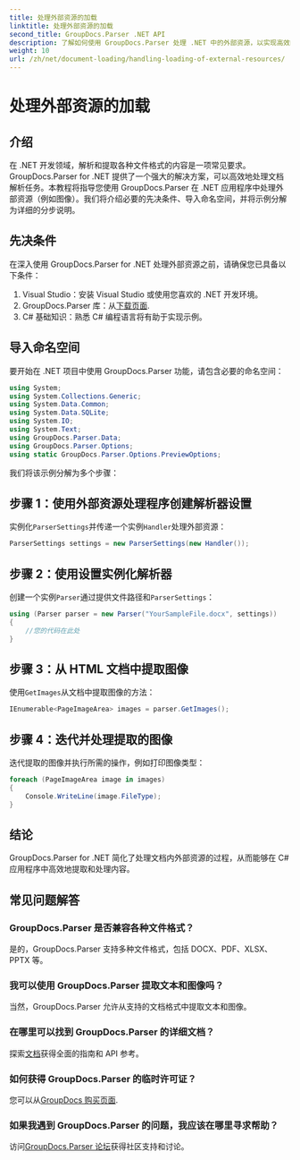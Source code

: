```yaml
---
title: 处理外部资源的加载
linktitle: 处理外部资源的加载
second_title: GroupDocs.Parser .NET API
description: 了解如何使用 GroupDocs.Parser 处理 .NET 中的外部资源，以实现高效的文档解析和提取。
weight: 10
url: /zh/net/document-loading/handling-loading-of-external-resources/
---
```


# 处理外部资源的加载

## 介绍
在 .NET 开发领域，解析和提取各种文件格式的内容是一项常见要求。GroupDocs.Parser for .NET 提供了一个强大的解决方案，可以高效地处理文档解析任务。本教程将指导您使用 GroupDocs.Parser 在 .NET 应用程序中处理外部资源（例如图像）。我们将介绍必要的先决条件、导入命名空间，并将示例分解为详细的分步说明。
## 先决条件
在深入使用 GroupDocs.Parser for .NET 处理外部资源之前，请确保您已具备以下条件：
1. Visual Studio：安装 Visual Studio 或使用您喜欢的 .NET 开发环境。
2. GroupDocs.Parser 库：从[下载页面](https://releases.groupdocs.com/parser/net/).
3. C# 基础知识：熟悉 C# 编程语言将有助于实现示例。

## 导入命名空间
要开始在 .NET 项目中使用 GroupDocs.Parser 功能，请包含必要的命名空间：
```csharp
using System;
using System.Collections.Generic;
using System.Data.Common;
using System.Data.SQLite;
using System.IO;
using System.Text;
using GroupDocs.Parser.Data;
using GroupDocs.Parser.Options;
using static GroupDocs.Parser.Options.PreviewOptions;
```

我们将该示例分解为多个步骤：
## 步骤 1：使用外部资源处理程序创建解析器设置
实例化`ParserSettings`并传递一个实例`Handler`处理外部资源：
```csharp
ParserSettings settings = new ParserSettings(new Handler());
```
## 步骤 2：使用设置实例化解析器
创建一个实例`Parser`通过提供文件路径和`ParserSettings`：
```csharp
using (Parser parser = new Parser("YourSampleFile.docx", settings))
{
    //您的代码在此处
}
```
## 步骤 3：从 HTML 文档中提取图像
使用`GetImages`从文档中提取图像的方法：
```csharp
IEnumerable<PageImageArea> images = parser.GetImages();
```
## 步骤 4：迭代并处理提取的图像
迭代提取的图像并执行所需的操作，例如打印图像类型：
```csharp
foreach (PageImageArea image in images)
{
    Console.WriteLine(image.FileType);
}
```

## 结论
GroupDocs.Parser for .NET 简化了处理文档内外部资源的过程，从而能够在 C# 应用程序中高效地提取和处理内容。

## 常见问题解答
### GroupDocs.Parser 是否兼容各种文件格式？
是的，GroupDocs.Parser 支持多种文件格式，包括 DOCX、PDF、XLSX、PPTX 等。
### 我可以使用 GroupDocs.Parser 提取文本和图像吗？
当然，GroupDocs.Parser 允许从支持的文档格式中提取文本和图像。
### 在哪里可以找到 GroupDocs.Parser 的详细文档？
探索[文档](https://tutorials.groupdocs.com/parser/net/)获得全面的指南和 API 参考。
### 如何获得 GroupDocs.Parser 的临时许可证？
您可以从[GroupDocs 购买页面](https://purchase.groupdocs.com/temporary-license/).
### 如果我遇到 GroupDocs.Parser 的问题，我应该在哪里寻求帮助？
访问[GroupDocs.Parser 论坛](https://forum.groupdocs.com/c/parser/17)获得社区支持和讨论。